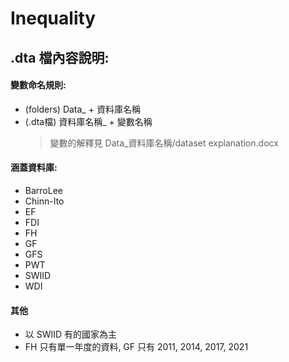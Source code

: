 # Inequality
## .dta 檔內容說明:
#### 變數命名規則:
* (folders) Data_ + 資料庫名稱
* (.dta檔) 資料庫名稱_ + 變數名稱
  > 變數的解釋見 Data_資料庫名稱/dataset explanation.docx

#### 涵蓋資料庫:
* BarroLee
* Chinn-Ito
* EF
* FDI
* FH
* GF
* GFS
* PWT
* SWIID
* WDI

#### 其他
* 以 SWIID 有的國家為主
* FH 只有單一年度的資料, GF 只有 2011, 2014, 2017, 2021
